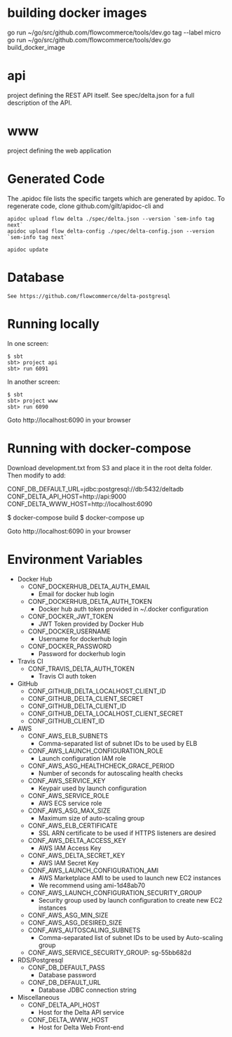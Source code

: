 building docker images
======================
go run ~/go/src/github.com/flowcommerce/tools/dev.go tag --label micro
go run ~/go/src/github.com/flowcommerce/tools/dev.go build_docker_image

api
===
project defining the REST API itself. See spec/delta.json for a full
description of the API.

www
===
project defining the web application

Generated Code
==============
The .apidoc file lists the specific targets which are generated by
apidoc. To regenerate code, clone github.com/gilt/apidoc-cli and

    apidoc upload flow delta ./spec/delta.json --version `sem-info tag next`
    apidoc upload flow delta-config ./spec/delta-config.json --version `sem-info tag next`

    apidoc update

Database
========

    See https://github.com/flowcommerce/delta-postgresql

Running locally
===============

In one screen:

    $ sbt
    sbt> project api
    sbt> run 6091

In another screen:

    $ sbt
    sbt> project www
    sbt> run 6090

Goto http://localhost:6090 in your browser

Running with docker-compose
===========================

Download development.txt from S3 and place it in the root delta folder. Then modify to add:

CONF_DB_DEFAULT_URL=jdbc:postgresql://db:5432/deltadb
CONF_DELTA_API_HOST=http://api:9000
CONF_DELTA_WWW_HOST=http://localhost:6090

$ docker-compose build
$ docker-compose up

Goto http://localhost:6090 in your browser

Environment Variables
=====================

- Docker Hub
    - CONF_DOCKERHUB_DELTA_AUTH_EMAIL
        - Email for docker hub login
    - CONF_DOCKERHUB_DELTA_AUTH_TOKEN
        - Docker hub auth token provided in ~/.docker configuration
    - CONF_DOCKER_JWT_TOKEN
        - JWT Token provided by Docker Hub
    - CONF_DOCKER_USERNAME
        - Username for dockerhub login
    - CONF_DOCKER_PASSWORD
        - Password for dockerhub login
- Travis CI
    - CONF_TRAVIS_DELTA_AUTH_TOKEN
        - Travis CI auth token
- GitHub
    - CONF_GITHUB_DELTA_LOCALHOST_CLIENT_ID
    - CONF_GITHUB_DELTA_CLIENT_SECRET
    - CONF_GITHUB_DELTA_CLIENT_ID
    - CONF_GITHUB_DELTA_LOCALHOST_CLIENT_SECRET
    - CONF_GITHUB_CLIENT_ID
- AWS
    - CONF_AWS_ELB_SUBNETS
        - Comma-separated list of subnet IDs to be used by ELB
    - CONF_AWS_LAUNCH_CONFIGURATION_ROLE
        - Launch configuration IAM role
    - CONF_AWS_ASG_HEALTHCHECK_GRACE_PERIOD
        - Number of seconds for autoscaling health checks
    - CONF_AWS_SERVICE_KEY
        - Keypair used by launch configuration
    - CONF_AWS_SERVICE_ROLE
        - AWS ECS service role
    - CONF_AWS_ASG_MAX_SIZE
        - Maximum size of auto-scaling group
    - CONF_AWS_ELB_CERTIFICATE
        - SSL ARN certificate to be used if HTTPS listeners are desired
    - CONF_AWS_DELTA_ACCESS_KEY
        - AWS IAM Access Key
    - CONF_AWS_DELTA_SECRET_KEY
        - AWS IAM Secret Key
    - CONF_AWS_LAUNCH_CONFIGURATION_AMI
        - AWS Marketplace AMI to be used to launch new EC2 instances
        - We recommend using ami-1d48ab70
    - CONF_AWS_LAUNCH_CONFIGURATION_SECURITY_GROUP
        - Security group used by launch configuration to create new EC2 instances
    - CONF_AWS_ASG_MIN_SIZE
    - CONF_AWS_ASG_DESIRED_SIZE
    - CONF_AWS_AUTOSCALING_SUBNETS
        - Comma-separated list of subnet IDs to be used by Auto-scaling group
    - CONF_AWS_SERVICE_SECURITY_GROUP: sg-55bb682d
- RDS/Postgresql
    - CONF_DB_DEFAULT_PASS
        - Database password
    - CONF_DB_DEFAULT_URL
        - Database JDBC connection string
- Miscellaneous
    - CONF_DELTA_API_HOST
        - Host for the Delta API service
    - CONF_DELTA_WWW_HOST
        - Host for Delta Web Front-end
